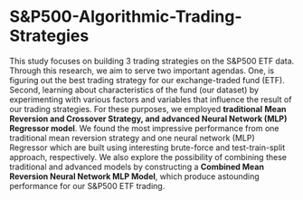 # S&P500-Algorithmic-Trading-Strategies
This study focuses on building 3 trading strategies on the S&P500 ETF data. Through this research, we aim to serve two important agendas. One, is figuring out the best trading strategy for our exchange-traded fund (ETF). Second, learning about characteristics of the fund (our dataset) by experimenting with various factors and variables that influence the result of our trading strategies. For these purposes, we employed **traditional** **Mean Reversion and Crossover Strategy, and **advanced** Neural Network (MLP) Regressor model**. We found the most impressive performance from one traditional mean reversion strategy and one neural network (MLP) Regressor which are built using interesting brute-force and test-train-split approach, respectively. We also explore the possibility of combining these traditional and advanced models by constructing a **Combined Mean Reversion Neural Network MLP Model**, which produce astounding performance for our S&P500 ETF trading.


